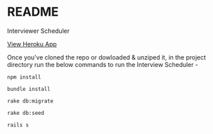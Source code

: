 # README

Interviewer Scheduler 

[View Heroku App](https://rails-interviewer-scheduler.herokuapp.com/)

Once you've cloned the repo or dowloaded & unziped it, in the project directory run the below commands to run the Interview Scheduler -

```
npm install
```
```
bundle install
```
```
rake db:migrate
```
```
rake db:seed
```
```
rails s
```

